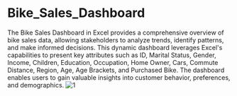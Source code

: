 # Bike_Sales_Dashboard
The Bike Sales Dashboard in Excel provides a comprehensive overview of bike sales data, allowing stakeholders to analyze trends, identify patterns, and make informed decisions. This dynamic dashboard leverages Excel's capabilities to present key attributes such as ID, Marital Status, Gender, Income, Children, Education, Occupation, Home Owner, Cars, Commute Distance, Region, Age, Age Brackets, and Purchased Bike. The dashboard enables users to gain valuable insights into customer behavior, preferences, and demographics.
![1](https://github.com/OmnyaRamadan/Bike_Sales_Dashboard/assets/62079897/cb23f371-4448-4873-9781-02147da6c555)
